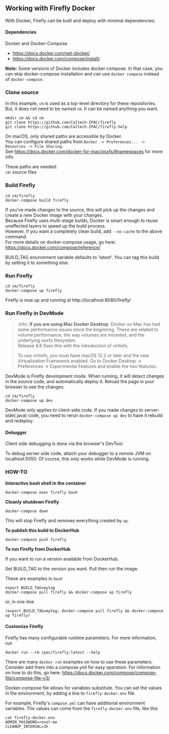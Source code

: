 Working with Firefly Docker
--------------------------- 

With Docker, Firefly can be built and deploy with minimal dependencies.  

#### Dependencies

Docker and Docker-Compose     
- https://docs.docker.com/get-docker/
- https://docs.docker.com/compose/install/

**Note:**  Some versions of Docker includes docker compose.  In that case, you can skip docker-compose installation and
can use `docker compose` instead of `docker-compose`. 

### Clone source

In this example, `cm` is used as a top-level directory for these repositories.  But, it does not need to be named `cm`.
It can be named anything you want.

    mkdir cm && cd cm
    git clone https://github.com/Caltech-IPAC/firefly
    git clone https://github.com/Caltech-IPAC/firefly-help

On macOS, only shared paths are accessible by Docker.  
You can configure shared paths from `Docker -> Preferences... -> Resources -> File Sharing.`  
See https://docs.docker.com/docker-for-mac/osxfs/#namespaces for more info.

These paths are needed:  
`cm`: source files  


### Build Firefly

    cd cm/firefly
    docker-compose build firefly

If you've made changes to the source, this will pick up the changes and create a new Docker image with your changes.  
Because Firefly uses multi-stage builds, Docker is smart enough to reuse unaffected layers to speed up the build process.  
However, if you want a completely clean build, add `--no-cache` to the above command.  
For more details on docker-compose usage, go here: https://docs.docker.com/compose/reference/

BUILD_TAG environment variable defaults to 'latest'.  You can tag this build by setting it to something else.

### Run Firefly

    cd cm/firefly
    docker-compose up firefly

Firefly is now up and running at http://localhost:8080/firefly/


### Run Firefly in DevMode

> :info: **If you are using Mac Docker Desktop**:
> Docker on Mac has had some performance issues since the beginning. These are related to volume performance, 
> the way volumes are mounted, and the underlying osxfs filesystem.  
> Release 4.6 fixes this with the introduction of virtiofs.  
> 
> To use virtiofs, you must have macOS 12.2 or later and the new Virtualization Framework enabled.
> Go to Docker Desktop -> Preferences -> Experimental Features 
> and enable the two features.

DevMode is Firefly development mode.  When running, it will detect changes in the source code, and automatically
deploy it.  Reload the page in your browser to see the changes.  

    cd cm/firefly
    docker-compose up dev

DevMode only applies to client-side code.  If you made changes to server-side(.java) code, you need to rerun `docker-compose up dev` 
to have it rebuild and redeploy.

#### Debugger

Client side debugging is done via the browser's DevTool.  

To debug server side code, attach your debugger to a remote JVM on localhost:5050.  Of course, this only works
while DevMode is running.


### HOW-TO

**Interactive bash shell in the container**

    docker-compose exec firefly bash


**Cleanly shutdown Firefly**

    docker-compose down

This will stop Firefly and removes everything created by `up`.


**To publish this build to DockerHub**

    docker-compose push firefly

**To run Firefly from DockerHub**

If you want to run a version available from DockerHub.  

Set BUILD_TAG to the version you want.  Pull then run the image.

These are examples in `bash`

    export BUILD_TAG=mytag
    docker-compose pull firefly && docker-compose up firefly

or, in one-line

    (export BUILD_TAG=mytag; docker-compose pull firefly && docker-compose up firefly)


#### Customize Firefly

Firefly has many configurable runtime parameters.  For more information, run

    docker run --rm ipac/firefly:latest --help

There are many `docker run` examples on how to use these parameters.  Consider add them into a compose.yml for 
easy operation.  For information on how to do this, go here: https://docs.docker.com/compose/compose-file/compose-file-v3/

Docker-compose file allows for variables substitute.  You can set the values in the environment, by adding a line
to `firefly-docker.env` file.

For example, Firefly's `compose.yml` can have additional environment variables.  The values can come from the 
`firefly-docker.env` file, like this

    cat firefly-docker.env
    ADMIN_PASSWORD=reset-me
    CLEANUP_INTERVAL=3h


